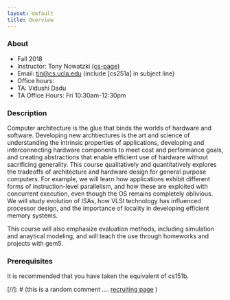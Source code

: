 ```yaml
---
layout: default
title: Overview
---
```


### About

* Fall 2018
* Instructor: Tony Nowatzki  [(cs-page)](http://web.cs.ucla.edu/~tjn)
* Email: tjn@cs.ucla.edu (include [cs251a] in subject line)
* Office hours:
* TA: Vidushi Dadu
* TA Office Hours: Fri 10:30am-12:30pm

### Description

Computer architecture is the glue that binds the worlds of hardware and
software. Developing new archtiectures is the art and science of understanding
the intrinsic properties of applications, developing and interconnecting
hardware components to meet cost and performance goals, and creating
abstractions that enable efficient use of hardware without sacrificing
generality.  This course qualitatively and quantitatively explores the
tradeoffs of architecture and hardware design for general purpose computers.
For example, we will learn how applications exhibit different forms of
instruction-level parallelism, and how these are exploited with concurrent
execution, even though the OS remains completely oblivious.  We will study
evolution of ISAs, how VLSI technology has influenced processor design, and the
importance of locality in developing efficient memory systems.

This course will also emphasize evaluation methods, including simulation and
anaytical modeling, and will teach the use through homeworks and projects with
gem5.

### Prerequisites

It is recommended that you have taken the equivalent of cs151b.



[//]: # (this is a random comment  .... [recruiting page]({{site.baseurl}}/08-recruiting/)  )
